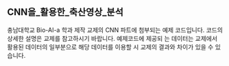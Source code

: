 ## CNN을_활용한_축산영상_분석

충남대학교 Bio-AI-a 학과 제작 교제의 CNN 파트에 첨부되는 예제 코드입니다. 코드의 상세한 설명은 교제를 참고하시기 바랍니다. 예제코드에 제공되
는 데이터는 교제에서 활용된 데이터의 일부분으로 해당 데이터를 이용할 시 교제의 결과와 차이가 있을 수 있습니다.
